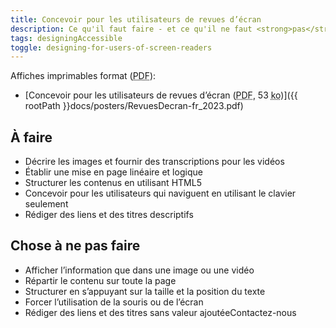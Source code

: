 ```yaml
---
title: Concevoir pour les utilisateurs de revues d’écran
description: Ce qu'il faut faire - et ce qu'il ne faut <strong>pas</strong> faire - lors de la conception pour les utilisateurs de lecteurs d'écran.
tags: designingAccessible
toggle: designing-for-users-of-screen-readers
---
```


Affiches imprimables format (<abbr lang="en" title="Portable Document Format">PDF</abbr>):

- [Concevoir pour les utilisateurs de revues d’écran (<abbr lang="en" title="Portable Document Format">PDF</abbr>, 53 <abbr title="kilo-octet">ko</abbr>)]({{ rootPath }}docs/posters/RevuesDecran-fr_2023.pdf)

<div class="row">
<div class="col-md-6">

## <span class="fas fa-thumbs-up mrgn-rght-md" aria-hidden="true"></span> À faire

- Décrire les images et fournir des transcriptions pour les vidéos
- Établir une mise en page linéaire et logique
- Structurer les contenus en utilisant HTML5
- Concevoir pour les utilisateurs qui naviguent en utilisant le clavier seulement
- Rédiger des liens et des titres descriptifs

</div>
<div class="col-md-6">

## <span class="fas fa-thumbs-up mrgn-rght-md" aria-hidden="true"></span> Chose à ne pas faire

- Afficher l’information que dans une image ou une vidéo
- Répartir le contenu sur toute la page
- Structurer en s’appuyant sur la taille et la position du texte
- Forcer l’utilisation de la souris ou de l’écran
- Rédiger des liens et des titres sans valeur ajoutéeContactez-nous

</div>
</div>
